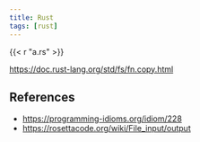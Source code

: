 ```yaml
---
title: Rust
tags: [rust]
---
```


{{< r "a.rs" >}}

<https://doc.rust-lang.org/std/fs/fn.copy.html>

## References

- <https://programming-idioms.org/idiom/228>
- <https://rosettacode.org/wiki/File_input/output>
